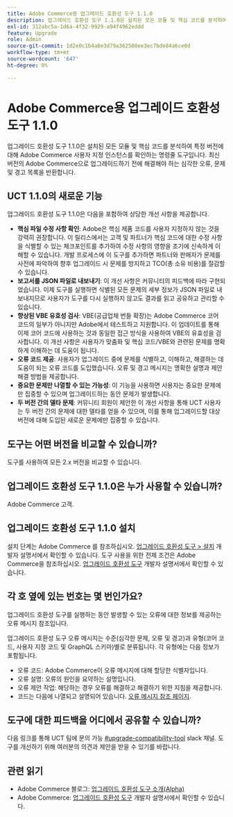 ```yaml
---
title: Adobe Commerce용 업그레이드 호환성 도구 1.1.0
description: 업그레이드 호환성 도구 1.1.0은 설치된 모든 모듈 및 핵심 코드를 분석하여 특정 버전에 대해 Adobe Commerce 사용자 지정 인스턴스를 확인하는 명령줄 도구입니다. 최신 버전의 Adobe Commerce으로 업그레이드하기 전에 해결해야 하는 심각한 오류, 문제 및 경고 목록을 반환합니다.
exl-id: 312abc5a-1d6a-4f32-9929-a94f4962eddd
feature: Upgrade
role: Admin
source-git-commit: 1d2e0c1b4a8e3d79a362500ee3ec7bde84a6ce0d
workflow-type: tm+mt
source-wordcount: '647'
ht-degree: 0%

---
```


# Adobe Commerce용 업그레이드 호환성 도구 1.1.0

업그레이드 호환성 도구 1.1.0은 설치된 모든 모듈 및 핵심 코드를 분석하여 특정 버전에 대해 Adobe Commerce 사용자 지정 인스턴스를 확인하는 명령줄 도구입니다. 최신 버전의 Adobe Commerce으로 업그레이드하기 전에 해결해야 하는 심각한 오류, 문제 및 경고 목록을 반환합니다.

## UCT 1.1.0의 새로운 기능

업그레이드 호환성 도구 1.1.0은 다음을 포함하여 상당한 개선 사항을 제공합니다.

* **핵심 파일 수정 사항 확인**: Adobe은 핵심 제품 코드를 사용자 지정하지 않는 것을 강력히 권장합니다. 이 릴리스에서는 고객 및 파트너가 핵심 코드에 대한 수정 사항을 식별할 수 있는 체크포인트를 추가하여 수정 사항의 영향을 조기에 신속하게 이해할 수 있습니다. 개발 프로세스에 이 도구를 추가하면 파트너와 판매자가 문제를 사전에 파악하여 향후 업그레이드 시 문제를 방지하고 TCO(총 소유 비용)를 절감할 수 있습니다.
* **보고서를 JSON 파일로 내보내기**: 이 개선 사항은 커뮤니티의 피드백에 따라 구현되었습니다. 이제 도구를 실행하면 식별된 모든 문제의 세부 정보가 JSON 파일로 내보내지므로 사용자가 도구를 다시 실행하지 않고도 결과를 읽고 공유하고 관리할 수 있습니다.
* **향상된 VBE 유효성 검사**: VBE(공급업체 번들 확장)는 Adobe Commerce 코어 코드의 일부가 아니지만 Adobe에서 테스트하고 지원합니다. 이 업데이트를 통해 이제 코어 코드에 사용하는 것과 동일한 접근 방식을 사용하여 VBE의 유효성을 검사합니다. 이 개선 사항은 사용자가 맞춤화 및 핵심 코드/VBE와 관련된 문제를 명확하게 이해하는 데 도움이 됩니다.
* **오류 코드 제공**: 사용자가 업그레이드 중에 문제를 식별하고, 이해하고, 해결하는 데 도움이 되는 오류 코드를 도입했습니다. 오류 및 경고 메시지는 명확한 설명과 제안 해결 방법을 제공합니다.
* **중요한 문제만 나열할 수 있는 가능성**: 이 기능을 사용하면 사용자는 중요한 문제에만 집중할 수 있으며 업그레이드하는 동안 문제가 발생합니다.
* **두 버전 간의 델타 문제**: 커뮤니티 회원이 제안한 이 개선 사항을 통해 UCT 사용자는 두 버전 간의 문제에 대한 델타를 얻을 수 있으며, 이를 통해 업그레이드할 대상 버전에 대해 도입된 새로운 문제에만 집중할 수 있습니다.

## 도구는 어떤 버전을 비교할 수 있습니까?

도구를 사용하여 모든 2.x 버전을 비교할 수 있습니다.

## 업그레이드 호환성 도구 1.1.0은 누가 사용할 수 있습니까?

Adobe Commerce 고객.

## 업그레이드 호환성 도구 1.1.0 설치

설치 단계는 Adobe Commerce 를 참조하십시오. [업그레이드 호환성 도구 > 설치](https://devdocs.magento.com/upgrade-compatibility-tool/install.html) 개발자 설명서에서 확인할 수 있습니다. 도구 사용을 위한 전제 조건은 Adobe Commerce을 참조하십시오. [업그레이드 호환성 도구](https://devdocs.magento.com/upgrade-compatibility-tool/prerequisites.html) 개발자 설명서에서 확인할 수 있습니다.

## 각 호 옆에 있는 번호는 몇 번인가요?

업그레이드 호환성 도구를 실행하는 동안 발생할 수 있는 오류에 대한 정보를 제공하는 오류 메시지 참조입니다.

업그레이드 호환성 도구 오류 메시지는 수준(심각한 문제, 오류 및 경고)과 유형(코어 코드, 사용자 지정 코드 및 GraphQL 스키마)별로 분류됩니다. 각 유형에는 다음 정보가 포함됩니다.

* 오류 코드: Adobe Commerce이 오류 메시지에 대해 할당한 식별자입니다.
* 오류 설명: 오류의 원인을 요약하는 설명입니다.
* 오류 제안 작업: 해당하는 경우 오류를 해결하고 해결하기 위한 지침을 제공합니다.
* 코드는 다음에 나열되고 설명되어 있습니다. [오류 메시지 참조 페이지](https://devdocs.magento.com/upgrade-compatibility-tool/errors.html).

## 도구에 대한 피드백을 어디에서 공유할 수 있습니까?

다음 링크를 통해 UCT 팀에 문의 가능 [#upgrade-compatibility-tool](https://magentocommeng.slack.com/archives/C019Y143U9F) slack 채널. 도구를 개선하기 위해 여러분의 의견과 제안을 받을 수 있기를 바랍니다.

## 관련 읽기

* Adobe Commerce 블로그: [업그레이드 호환성 도구 소개(Alpha)](https://magento.com/blog/magento-news/introducing-upgrade-compatibility-tool)
* Adobe Commerce: [업그레이드 호환성 도구](https://devdocs.magento.com/upgrade-compatibility-tool/introduction.html) 개발자 설명서에서 확인할 수 있습니다.
